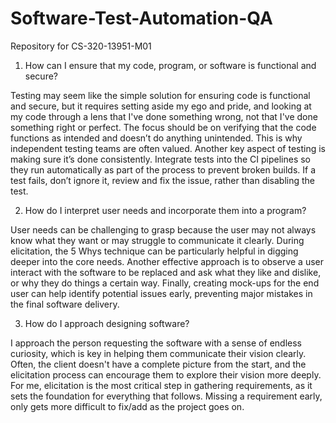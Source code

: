 # Software-Test-Automation-QA
Repository for CS-320-13951-M01

1) How can I ensure that my code, program, or software is functional and secure?

Testing may seem like the simple solution for ensuring code is functional and secure, but it requires setting aside my ego and pride, and looking at my code through a lens that I've done something wrong, not that I've done something right or perfect. The focus should be on verifying that the code functions as intended and doesn’t do anything unintended. This is why independent testing teams are often valued. Another key aspect of testing is making sure it’s done consistently. Integrate tests into the CI pipelines so they run automatically as part of the process to prevent broken builds. If a test fails, don’t ignore it, review and fix the issue, rather than disabling the test.

2) How do I interpret user needs and incorporate them into a program?

User needs can be challenging to grasp because the user may not always know what they want or may struggle to communicate it clearly. During elicitation, the 5 Whys technique can be particularly helpful in digging deeper into the core needs. Another effective approach is to observe a user interact with the software to be replaced and ask what they like and dislike, or why they do things a certain way. Finally, creating mock-ups for the end user can help identify potential issues early, preventing major mistakes in the final software delivery.

3) How do I approach designing software?

I approach the person requesting the software with a sense of endless curiosity, which is key in helping them communicate their vision clearly. Often, the client doesn't have a complete picture from the start, and the elicitation process can encourage them to explore their vision more deeply. For me, elicitation is the most critical step in gathering requirements, as it sets the foundation for everything that follows. Missing a requirement early, only gets more difficult to fix/add as the project goes on.
